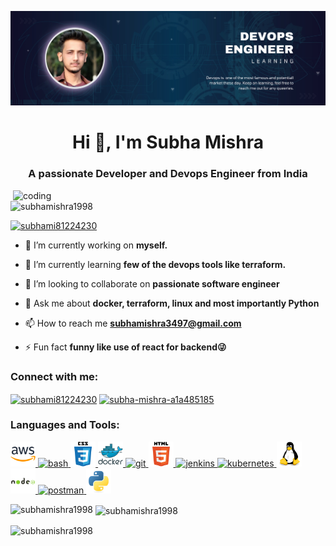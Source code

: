 ![logo](https://github.com/SubhaMishra1998/SubhaMishra1998/blob/main/bannerGit.png)
<h1 align="center">Hi 👋, I'm Subha Mishra</h1>
<h3 align="center">A passionate Developer and Devops Engineer from India</h3>
<img align="right" alt="coding" width="500" src="https://i.pinimg.com/originals/54/e3/7d/54e37d8074ebcde1d96c77d7b2a7f310.gif">

<p align="left"> <img src="https://komarev.com/ghpvc/?username=subhamishra1998&label=Profile%20views&color=0e75b6&style=flat" alt="subhamishra1998" /> </p>

<p align="left"> <a href="https://twitter.com/subhami81224230" target="blank"><img src="https://img.shields.io/twitter/follow/subhami81224230?logo=twitter&style=for-the-badge" alt="subhami81224230" /></a> </p>

- 🔭 I’m currently working on **myself.**

- 🌱 I’m currently learning **few of the devops tools like terraform.**

- 👯 I’m looking to collaborate on **passionate software engineer**

- 💬 Ask me about **docker, terraform, linux and most importantly Python**

- 📫 How to reach me **subhamishra3497@gmail.com**

- ⚡ Fun fact **funny like use of react for backend😜**

<h3 align="left">Connect with me:</h3>
<p align="left">
<a href="https://twitter.com/subhami81224230" target="blank"><img align="center" src="https://raw.githubusercontent.com/rahuldkjain/github-profile-readme-generator/master/src/images/icons/Social/twitter.svg" alt="subhami81224230" height="30" width="40" /></a>
<a href="https://linkedin.com/in/subha-mishra-a1a485185" target="blank"><img align="center" src="https://raw.githubusercontent.com/rahuldkjain/github-profile-readme-generator/master/src/images/icons/Social/linked-in-alt.svg" alt="subha-mishra-a1a485185" height="30" width="40" /></a>
</p>

<h3 align="left">Languages and Tools:</h3>
<p align="left"> <a href="https://aws.amazon.com" target="_blank" rel="noreferrer"> <img src="https://raw.githubusercontent.com/devicons/devicon/master/icons/amazonwebservices/amazonwebservices-original-wordmark.svg" alt="aws" width="40" height="40"/> </a> <a href="https://www.gnu.org/software/bash/" target="_blank" rel="noreferrer"> <img src="https://www.vectorlogo.zone/logos/gnu_bash/gnu_bash-icon.svg" alt="bash" width="40" height="40"/> </a> <a href="https://www.w3schools.com/css/" target="_blank" rel="noreferrer"> <img src="https://raw.githubusercontent.com/devicons/devicon/master/icons/css3/css3-original-wordmark.svg" alt="css3" width="40" height="40"/> </a> <a href="https://www.docker.com/" target="_blank" rel="noreferrer"> <img src="https://raw.githubusercontent.com/devicons/devicon/master/icons/docker/docker-original-wordmark.svg" alt="docker" width="40" height="40"/> </a> <a href="https://git-scm.com/" target="_blank" rel="noreferrer"> <img src="https://www.vectorlogo.zone/logos/git-scm/git-scm-icon.svg" alt="git" width="40" height="40"/> </a> <a href="https://www.w3.org/html/" target="_blank" rel="noreferrer"> <img src="https://raw.githubusercontent.com/devicons/devicon/master/icons/html5/html5-original-wordmark.svg" alt="html5" width="40" height="40"/> </a> <a href="https://www.jenkins.io" target="_blank" rel="noreferrer"> <img src="https://www.vectorlogo.zone/logos/jenkins/jenkins-icon.svg" alt="jenkins" width="40" height="40"/> </a> <a href="https://kubernetes.io" target="_blank" rel="noreferrer"> <img src="https://www.vectorlogo.zone/logos/kubernetes/kubernetes-icon.svg" alt="kubernetes" width="40" height="40"/> </a> <a href="https://www.linux.org/" target="_blank" rel="noreferrer"> <img src="https://raw.githubusercontent.com/devicons/devicon/master/icons/linux/linux-original.svg" alt="linux" width="40" height="40"/> </a> <a href="https://nodejs.org" target="_blank" rel="noreferrer"> <img src="https://raw.githubusercontent.com/devicons/devicon/master/icons/nodejs/nodejs-original-wordmark.svg" alt="nodejs" width="40" height="40"/> </a> <a href="https://postman.com" target="_blank" rel="noreferrer"> <img src="https://www.vectorlogo.zone/logos/getpostman/getpostman-icon.svg" alt="postman" width="40" height="40"/> </a> <a href="https://www.python.org" target="_blank" rel="noreferrer"> <img src="https://raw.githubusercontent.com/devicons/devicon/master/icons/python/python-original.svg" alt="python" width="40" height="40"/> </a> </p>

<p><img align="left" src="https://github-readme-stats.vercel.app/api/top-langs?username=subhamishra1998&show_icons=true&locale=en&layout=compact" alt="subhamishra1998" /></p>

<p>&nbsp;<img align="center" src="https://github-readme-stats.vercel.app/api?username=subhamishra1998&show_icons=true&locale=en" alt="subhamishra1998" /></p>

<p><img align="center" src="https://github-readme-streak-stats.herokuapp.com/?user=subhamishra1998&" alt="subhamishra1998" /></p>



